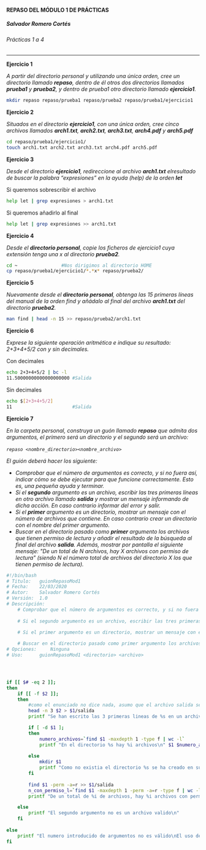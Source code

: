 #### REPASO DEL MÓDULO 1 DE PRÁCTICAS

##### Salvador Romero Cortés																										

###### Prácticas 1 a 4

-------------------------

**Ejercicio 1**

*A partir del directorio personal y utilizando una única orden, cree un directorio llamado **repaso**, dentro de él otros dos directorios llamados **prueba1** y **prueba2**, y dentro de prueba1 otro directorio llamado **ejercicio1**.*

```bash
mkdir repaso repaso/prueba1 repaso/prueba2 repaso/prueba1/ejercicio1
```

**Ejercicio 2**

*Situados en el directorio **ejercicio1**, con una única orden, cree cinco archivos llamados **arch1.txt**, **arch2.txt**, **arch3.txt**, **arch4.pdf** y **arch5.pdf***

```bash
cd repaso/prueba1/ejercicio1/
touch arch1.txt arch2.txt arch3.txt arch4.pdf arch5.pdf
```

**Ejercicio 3**

*Desde el directorio **ejercicio1**, redireccione al archivo **arch1.txt** elresultado de buscar la palabra “expresiones” en la ayuda (help) de la orden **let***

Si queremos sobrescribir el archivo

```bash
help let | grep expresiones > arch1.txt
```

Si queremos añadirlo al final

```bash
help let | grep expresiones >> arch1.txt
```

**Ejercicio 4**

*Desde el **directorio personal**, copie los ficheros de ejercicio1 cuya extensión tenga una x al
directorio **prueba2**.*

```bash
cd ~ 				#Nos dirigimos al directorio HOME
cp repaso/prueba1/ejercicio1/*.*x* repaso/prueba2/
```

**Ejercicio 5**

*Nuevamente desde el **directorio personal**, obtenga las 15 primeras líneas del manual de la orden
find y añádalo al final del archivo **arch1.txt** del directorio **prueba2**.*

```bash
man find | head -n 15 >> repaso/prueba2/arch1.txt
```

**Ejercicio 6**

*Exprese la siguiente operación aritmética e indique su resultado: 2+3+4+5/2 con y sin decimales.*

Con decimales

```bash
echo 2+3+4+5/2 | bc -l
11.50000000000000000000 #Salida
```

Sin decimales

```bash
echo $[2+3+4+5/2]
11						#Salida
```

**Ejercicio 7**

*En la carpeta personal, construya un guón llamado **repaso** que admita dos argumentos, el primero será un directorio y el segundo será un archivo:*

​	*`repaso <nombre_directorio><nombre_archivo>`*

*El guión deberá hacer los siguiente:*

*  *Comprobar que el número de argumentos es correcto, y si no fuera así, indicar cómo se debe ejecutar para que funcione correctamente. Esto es, una pequeña ayuda y terminar.*
* *Si el **segundo** argumento es un archivo, escribir las tres primeras líneas en otro archivo llamado **salida** y mostrar un mensaje informando de dicha acción. En caso contrario informar del error y salir.*
* *Si el **primer** argumento es un directorio, mostrar un mensaje con el número de archivos que contiene. En caso contrario crear un directorio con el nombre del primer argumento.*
* *Buscar en el directorio pasado como **primer** argumento los archivos que tienen permiso de lectura y añadir el resultado de la búsqueda al final del archivo **salida**. Además, mostrar por pantalla el siguiente mensaje: "De un total de N archivos, hay X archivos con permiso de lectura" (siendo N el número total de archivos del directorio  X los que tienen permiso de lectura).*

``` bash
#!/bin/bash
# Titulo: 	guionRepasoMod1
# Fecha:	22/03/2020 	
# Autor: 	Salvador Romero Cortés
# Versión: 	1.0
# Descripción: 	
	# Comprobar que el número de argumentos es correcto, y si no fuera así, indicar cómo se debe ejecutar para que funcione correctamente. Esto es, una pequeña ayuda y terminar.
	
	# Si el segundo argumento es un archivo, escribir las tres primeras líneas en otro archivo llamado salida y mostrar un mensaje informando de dicha acción. En caso contrario 		informar del error y salir.

	# Si el primer argumento es un directorio, mostrar un mensaje con el número de archivos que contiene. En caso contrario crear un directorio con el nombre del primer argumento
	
	# Buscar en el directorio pasado como primer argumento los archivos que tienen permiso de lectura y añadir el resultado de la búsqueda al final del archivo salida. Además, 		mostrar por pantalla el siguiente mensaje: "De un total de N archivos, hay X archivos con permiso de lectura" (siendo N el número total de archivos del directorio  X los que 		tienen permiso de lectura)
# Opciones: 	Ninguna
# Uso: 		guionRepasoMod1 <directorio> <archivo>




if [[ $# -eq 2 ]]; 
then
	if [[ -f $2 ]];
	then
		#como el enunciado no dice nada, asumo que el archivo salida se escribe en el directorio introducido como parametro
		head -n 3 $2 > $1/salida
		printf "Se han escrito las 3 primeras lineas de %s en un archivo llamado \"salida\"\n" $2

		if [ -d $1 ];
		then
			numero_archivos=`find $1 -maxdepth 1 -type f | wc -l`
			printf "En el directorio %s hay %i archivos\n" $1 $numero_archivos
			 
		else
			mkdir $1
			printf "Como no existia el directorio %s se ha creado en su lugar\n" $1
		fi
		
		find $1 -perm -a=r >> $1/salida
		n_con_permiso_l=`find $1 -maxdepth 1 -perm -a=r -type f | wc -l`
		printf "De un total de %i de archivos, hay %i archivos con permiso de lectura\n" $numero_archivos $n_con_permiso_l

	else
		printf "El segundo argumento no es un archivo valido\n"
	fi	
		
else
	printf "El numero introducido de argumentos no es válido\nEl uso de este guión es guionRepasoMod1 <directorio> <archivo>\n"
fi
```


